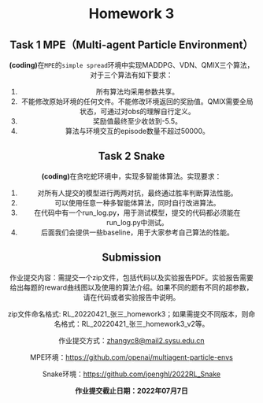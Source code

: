 <center><H1>Homework 3</H1><center>



## Task 1 MPE（Multi-agent Particle Environment）

<strong>(coding)</strong>在`MPE`的`simple spread`环境中实现MADDPG、VDN、QMIX三个算法，对于三个算法有如下要求：

1. 所有算法均采用参数共享。
2. 不能修改原始环境的任何文件。不能修改环境返回的奖励值。QMIX需要全局状态，可通过对obs的理解自行定义。
3. 奖励值最终至少收敛到-5.5。
4. 算法与环境交互的episode数量不超过50000。



## Task 2 Snake

<strong>(coding)</strong>在贪吃蛇环境中，实现多智能体算法。实现要求：

1. 对所有人提交的模型进行两两对抗，最终通过胜率判断算法性能。
2. 可以使用任意一种多智能体算法，同时自行改进算法。
3. 在代码中有一个run_log.py，用于测试模型，提交的代码都必须能在run_log.py中测试。
4. 后面我们会提供一些baseline，用于大家参考自己算法的性能。



## Submission

作业提交内容：需提交一个zip文件，包括代码以及实验报告PDF。实验报告需要给出每题的reward曲线图以及使用的算法介绍。如果不同的题有不同的超参数，请在代码或者实验报告中说明。

zip文件命名格式: RL_20220421\_张三\_homework3；如果需提交不同版本，则命名格式：RL_20220421\_张三\_homework3_v2等。

作业提交方式：zhangyc8@mail2.sysu.edu.cn

MPE环境：https://github.com/openai/multiagent-particle-envs

Snake环境：https://github.com/joenghl/2022RL_Snake

**作业提交截止日期：2022年07月7日** 


